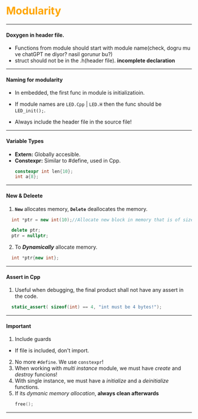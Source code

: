 <h1 style="color:orange">Modularity</h4>

---

#### Doxygen in header file. 
-  Functions from module should start with module name(check, dogru mu ve chatGPT ne diyor? nasil gorunur bu?)
- struct should not be in the .h(header file). **incomplete declaration**
---
#### Naming for modularity
- In embedded, the first func in module is initializatioin. 
- If module names are `LED.Cpp` | `LED.H` then the func should be       `LED_init();`.
  
- Always include the header file in the source file!
---
#### Variable Types
- **Extern:** Globally accesible.
- **Constexpr:** Similar to #define, used in Cpp.
    ```c++
  constexpr int len{10};
    int a{8};
    ```
---

#### New & Deleete
1. **`New`** allocates memory, **`Delete`** deallocates the memory.

```cpp
  int *ptr = new int(10);//Allocate new block in memory that is of size 10 integers.

  delete ptr;
  ptr = nullptr;
```
2. To ***Dynamically*** allocate memory. 
```cpp
  int *ptr{new int};
```
---
#### Assert in Cpp
1. Useful when debugging, the final product shall not have any assert in the code.
```cpp
  static_assert( sizeof(int) == 4, "int must be 4 bytes!");
```

---
#### Important 
1. Include guards
  - If file is included, don't import.
2. No more `#define`. We use `constexpr`!
3. When working with *multi instance* module, we must have *create* and *destroy* funcions!
4. With single instance, we must have a *initialize* and a *deinitialize* functions.
4. If its *dymanic memory allocation*, **always clean afterwards**
   ```cpp
   free();
   ```
---

